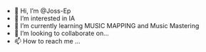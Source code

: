 - 👋 Hi, I’m @Joss-Ep
- 👀 I’m interested in IA
- 🌱 I’m currently learning MUSIC MAPPING and Music Mastering
- 💞️ I’m looking to collaborate on...
- 📫 How to reach me ...

<!---
Joss-Ep/Joss-Ep is a ✨ special ✨ repository because its `README.md` (this file) appears on your GitHub profile.
You can click the Preview link to take a look at your changes.
--->
